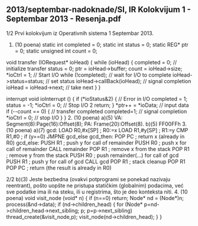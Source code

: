 2013/septembar-nadoknade/SI, IR Kolokvijum 1 - Septembar 2013 - Resenja.pdf
--------------------------------------------------------------------------------


1/2
Prvi kolokvijum iz Operativnih sistema 1
Septembar 2013.
1. (10 poena)
static int completed = 0;
static int status = 0;
static REG* ptr = 0;
static unsigned int count = 0;

void transfer (IORequest* ioHead) {
  while (ioHead) {
    completed = 0;  // initialize transfer
    status = 0;
    ptr = ioHead->buffer;
    count = ioHead->size;
    *ioCtrl = 1; // Start I/O
    while (!completed); // wait for I/O to complete
    ioHead->status=status;  // set status
    ioHead->callBack(ioHead);  // signal completion
    ioHead = ioHead->next;  // take next
  }
}

interrupt void ioInterrupt () {
  if (*ioStatus&2) { // Error in I/O
    completed = 1;
    status = -1;
    *ioCtrl = 0; // Stop I/O 2
    return;
  }
  *ptr++ = *ioData; // input data
  if (--count == 0) { // transfer completed
    completed=1;  // signal completion
    *ioCtrl = 0;    // stop I/O
  }
}
2. (10 poena)
a)(5) VA: Segment(8):Page(16):Offset(8); PA: Frame(20):Offset(8).
b)(5) FF00FFh
3. (10 poena) a)(7)
gcd:  LOAD R0,#x[SP] ; R0:=x
   LOAD R1,#y[SP] ; R1:=y
  CMP R1,#0  ; if (y==0)
  JMPNE gcd_else
gcd_then: POP PC  ; return x (already in R0)
gcd_else: PUSH R1  ; push y for call of remainder
   PUSH R0  ; push x for call of remainder
   CALL remainder
   POP R1  ; remove x from the stack
  POP R1  ; remove y from the stack
   PUSH R0  ; push remainder(...) for call of gcd
   PUSH R1  ; push y for call of gcd
   CALL gcd
   POP R1  ; stack cleanup
   POP R1
  POP PC  ; return (the result is already in R0)

2/2
b)(3)  Jeste  bezbedna  (ovakvi  potprogrami se  ponekad  nazivaju reentrant), pošto uopšte ne
pristupa statičkim (globalnim) podacima, već sve podatke ima ili na steku, ili u registrima, što
je deo konteksta niti.
4. (10 poena)
void visit_node (void* n) {
  if (n==0) return;
  Node* nd = (Node*)n;
  process(&nd->data);
  if (nd->children_head) {
    for (Node* p=nd->children_head->next_sibling; p; p=p->next_sibling)
      thread_create(&visit_node,p);
    visit_node(nd->children_head);
  }
}
